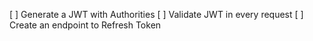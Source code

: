 [ ] Generate a JWT with Authorities
[ ] Validate JWT in every request
[ ] Create an endpoint to Refresh Token